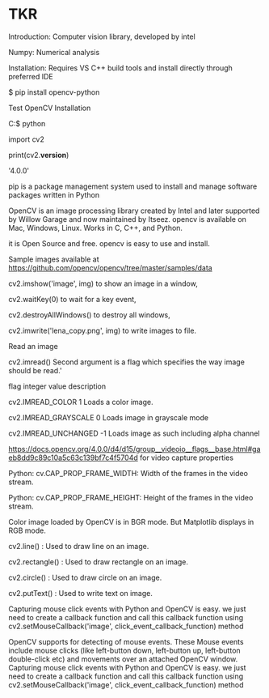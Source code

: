 # TKR
Introduction: Computer vision library, developed by intel

Numpy: Numerical analysis

Installation: Requires VS C++ build tools and install directly through preferred IDE

$ pip install opencv-python

Test OpenCV Installation

C:\$ python

 import cv2
 
 print(cv2.__version__)
 
'4.0.0'

pip is a package management system used to install and manage software packages written in Python

OpenCV is an image processing library created by Intel and later supported by Willow Garage and now maintained by Itseez. opencv is available on Mac, Windows, Linux. Works in C, C++, and Python.

it is Open Source and free. opencv is easy to use and install.

Sample images available at https://github.com/opencv/opencv/tree/master/samples/data

cv2.imshow('image', img) to show an image in a window, 

 cv2.waitKey(0) to wait for a key event,
 
 cv2.destroyAllWindows() to destroy all windows, 
 
 cv2.imwrite('lena_copy.png', img) to write images to file.
 
 

Read an image

cv2.imread() Second argument is a flag which specifies the way image should be read.'

flag  integer value  description

cv2.IMREAD_COLOR  1  Loads a color image.

cv2.IMREAD_GRAYSCALE  0  Loads image in grayscale mode

cv2.IMREAD_UNCHANGED  -1  Loads image as such including alpha channel

https://docs.opencv.org/4.0.0/d4/d15/group__videoio__flags__base.html#gaeb8dd9c89c10a5c63c139bf7c4f5704d for video capture properties

Python: cv.CAP_PROP_FRAME_WIDTH: Width of the frames in the video stream.

Python: cv.CAP_PROP_FRAME_HEIGHT: Height of the frames in the video stream. 

Color image loaded by OpenCV is in BGR mode. But Matplotlib displays in RGB mode. 

cv2.line() : Used to draw line on an image.

cv2.rectangle() : Used to draw rectangle on an image.

cv2.circle() : Used to draw circle on an image.

cv2.putText() : Used to write text on image.

Capturing mouse click events with Python and OpenCV is easy. we just need to create a callback function and call  this callback function using cv2.setMouseCallback('image', click_event_callback_function) method


OpenCV supports for detecting of mouse events. These Mouse events include mouse clicks (like  left-button down, left-button up, left-button double-click etc) and movements over an attached OpenCV window. Capturing mouse click events with Python and OpenCV is easy. we just need to create a callback function and call  this callback function using cv2.setMouseCallback('image', click_event_callback_function) method
